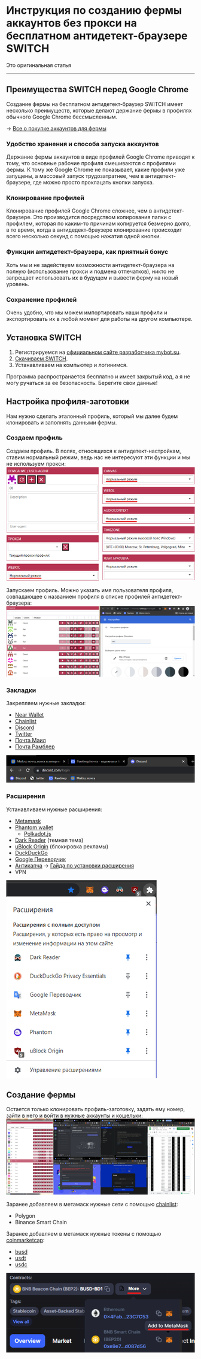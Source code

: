 # Инструкция по созданию фермы аккаунтов без прокси на бесплатном антидетект-браузере SWITCH
Это оригинальная статья

---

## Преимущества SWITCH перед Google Chrome
Создание фермы на бесплатном антидетект-браузер SWITCH имеет несколько преимуществ, которые делают держание фермы в профилях обычного Google Chrome бессмысленным.

-> [Все о покупке аккаунтов для фермы](Абузы%20и%20мультиакинг.md)

### Удобство хранения и способа запуска аккаунтов
Держание фермы аккаунтов в виде профилей Google Chrome приводят к тому, что основные рабочие профиля смешиваются с профилями фермы. К тому же Google Chrome не показывает, какие профили уже запущены, a массовый запуск трудозатратнее, чем в антидетект-браузере, где можно просто проклацать кнопки запуска.

### Клонирование профилей
Клонирование профилей Google Chrome сложнее, чем в антидетект-браузере. Это производится посредством копирования папки с профилем, которая по каким-то причинам копируется безмерно долго, в то время, когда в антидедект-браузере клонирование происходит всего несколько секунд с помощью нажатия одной кнопки.

### Функции антидетект-браузера, как приятный бонус
Хоть мы и не задействуем возможности антидетект-браузера на полную (использование прокси и подмена отпечатков), никто не запрещает использовать их в будущем и вывести ферму на новый уровень.

### Сохранение профилей
Очень удобно, что мы можем импортировать наши профили и экспортировать их в любой момент для работы на другом компьютере.

## Установка SWITCH
1. Регистрируемся на [официальном сайте разработчика mybot.su](http://mybot.su/register.php).
2. [Скачиваем SWITCH](http://mybot.su/switch).
3. Устанавливаем на компьютер и логинимся.

Программа распространается бесплатно и имеет закрытый код, а я не могу ручаться за ее безопасность. Берегите свои данные!

## Настройка профиля-заготовки
Нам нужно сделать эталонный профиль, который мы далее будем клонировать и заполнять данными фермы.

### Создаем профиль
Создаем профиль. В полях, относящихся к антидетект-настройкам, ставим нормальный режим, ведь наc не интересуют эти функции и мы не используем прокси:
![](_attachments/28eebc338d8cfdda94c0d6c5aaf37247.png)

Запускаем профиль. Можно указать имя пользователя профиля, совпадающее с названием профиля в списке профилей антидетект-браузера:
![](_attachments/7709a3dd061cb9a5ef2469710bcf8d25.png)

### Закладки
Закрепляем нужные закладки:
- [Near Wallet](https://wallet.near.org/)
- [Chainlist](https://chainlist.org/)
- [Discord](https://discord.com/channels/@me)
- [Twitter](https://twitter.com/home)
- [Почта Маил](https://account.mail.ru/login)
- [Почта Рамблер](https://mail.rambler.ru/)

![](_attachments/4ef1c32cae3db5285580c13d09b25113.png)


### Расширения
Устанавливаем нужные расширения:
 - [Metamask](https://chrome.google.com/webstore/detail/metamask/nkbihfbeogaeaoehlefnkodbefgpgknn)
 - [Phantom wallet](https://chrome.google.com/webstore/detail/phantom/bfnaelmomeimhlpmgjnjophhpkkoljpa)
	- [Polkadot.js](https://chrome.google.com/webstore/detail/polkadot%7Bjs%7D-extension/mopnmbcafieddcagagdcbnhejhlodfdd)
 - [Dark Reader](https://chrome.google.com/webstore/detail/dark-reader/eimadpbcbfnmbkopoojfekhnkhdbieeh) (темная тема)
 - [uBlock Origin](https://chrome.google.com/webstore/detail/ublock-origin/cjpalhdlnbpafiamejdnhcphjbkeiagm) (блокировка рекламы)
 - [DuckDuckGo](https://chrome.google.com/webstore/detail/duckduckgo-privacy-essent/bkdgflcldnnnapblkhphbgpggdiikppg)
 - [Google Переводчик](https://chrome.google.com/webstore/detail/google-translate/aapbdbdomjkkjkaonfhkkikfgjllcleb)
- [Антикапча](https://anti-captcha.com/clients/settings/apisetup) 
-> [Гайда по установки расширения](../Инструменты/Расширение%20для%20браузера%20AntiCaptcha.md)
- VPN

![](_attachments/5df94295a8fab8dbd8587d22e3bcaa3d.png)

## Создание фермы
Остается только клонировать профиль-заготовку, задать ему номер, зайти в него и войти в нужные аккаунты и кошельки:
![](_attachments/a1b273da7c047ae64f3cb5e3ff1e0b18.png)

Заранее добавляем в метамаск нужные сети с помощью [chainlist](https://chainlist.org/):
- Polygon
- Binance Smart Chain

Заранее добавляем в метамаск нужные токены с помощью [coinmarketcap](https://coinmarketcap.com/):
- [busd](https://coinmarketcap.com/currencies/binance-usd/)
- [usdt](https://coinmarketcap.com/currencies/tether/)
- [usdc](https://coinmarketcap.com/currencies/usd-coin/)

![](_attachments/6e85f173051c8905b0afbd8b72f4d5c7.png)